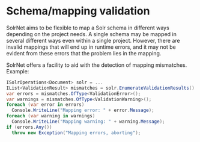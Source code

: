 # Schema/mapping validation

SolrNet aims to be flexible to map a Solr schema in different ways depending on the project needs. A single schema may be mapped in several different ways even within a single project. However, there are invalid mappings that will end up in runtime errors, and it may not be evident from these errors that the problem lies in the mapping.

SolrNet offers a facility to aid with the detection of mapping mismatches. Example:

```C#
ISolrOperations<Document> solr = ...
IList<ValidationResult> mismatches = solr.EnumerateValidationResults().ToList();
var errors = mismatches.OfType<ValidationError>();
var warnings = mismatches.OfType<ValidationWarning>();
foreach (var error in errors)
  Console.WriteLine("Mapping error: " + error.Message);
foreach (var warning in warnings)
  Console.WriteLine("Mapping warning: " + warning.Message);
if (errors.Any())
  throw new Exception("Mapping errors, aborting");
```
